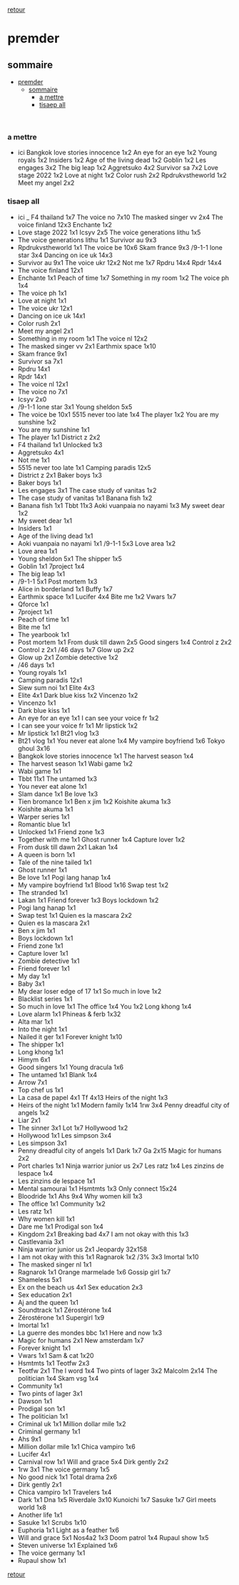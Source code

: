 [retour](./../index.html)

# premder

## sommaire
- [premder](#premder)
  - [sommaire](#sommaire)
    - [a mettre](#a-mettre)
    - [tisaep all](#tisaep-all)


<div style="page-break-after: always; visibility: hidden"> 
\pagebreak 
</div>

### a mettre
* ici 
Bangkok love stories innocence 1x2
An eye for an eye 1x2
Young royals 1x2
Insiders 1x2
Age of the living dead 1x2
Goblin 1x2
Les engages 3x2
The big leap 1x2
Aggretsuko 4x2
Survivor sa 7x2
Love stage 2022 1x2
Love at night 1x2
Color rush 2x2
Rpdrukvstheworld 1x2
Meet my angel 2x2

### tisaep all
* ici
_
F4 thailand 1x7
The voice no 7x10
The masked singer vv 2x4
The voice finland 12x3
Enchante 1x2
* Love stage 2022 1x1
Icsyv 2x5
The voice generations lithu 1x5
* The voice generations lithu 1x1
Survivor au 9x3
* Rpdrukvstheworld 1x1
The voice be 10x6
Skam france 9x3
/9-1-1 lone star 3x4
Dancing on ice uk 14x3
* Survivor au 9x1
The voice ukr 12x2
Not me 1x7
Rpdru 14x4
Rpdr 14x4
* The voice finland 12x1
* Enchante 1x1
Peach of time 1x7
Something in my room 1x2
The voice ph 1x4
* The voice ph 1x1
* Love at night 1x1
* The voice ukr 12x1
* Dancing on ice uk 14x1
* Color rush 2x1
* Meet my angel 2x1
* Something in my room 1x1
The voice nl 12x2
* The masked singer vv 2x1
Earthmix space 1x10
* Skam france 9x1
* Survivor sa 7x1
* Rpdru 14x1
* Rpdr 14x1
* The voice nl 12x1
* The voice no 7x1
* Icsyv 2x0
* /9-1-1 lone star 3x1
Young sheldon 5x5
* The voice be 10x1
5515 never too late 1x4
The player 1x2
You are my sunshine 1x2
* You are my sunshine 1x1
* The player 1x1
District z 2x2
* F4 thailand 1x1
Unlocked 1x3
* Aggretsuko 4x1
* Not me 1x1
* 5515 never too late 1x1
Camping paradis 12x5
* District z 2x1
Baker boys 1x3
* Baker boys 1x1
* Les engages 3x1
The case study of vanitas 1x2
* The case study of vanitas 1x1
Banana fish 1x2
* Banana fish 1x1
Tbbt 11x3
Aoki vuanpaia no nayami 1x3
My sweet dear 1x2
* My sweet dear 1x1
* Insiders 1x1
* Age of the living dead 1x1
* Aoki vuanpaia no nayami 1x1
/9-1-1 5x3
Love area 1x2
* Love area 1x1
* Young sheldon 5x1
The shipper 1x5
* Goblin 1x1
7project 1x4
* The big leap 1x1
* /9-1-1 5x1
Post mortem 1x3
* Alice in borderland 1x1
Buffy 1x7
* Earthmix space 1x1
Lucifer 4x4
Bite me 1x2
Vwars 1x7
* Qforce 1x1
* 7project 1x1
* Peach of time 1x1
* Bite me 1x1
* The yearbook 1x1
* Post mortem 1x1
From dusk till dawn 2x5
Good singers 1x4
Control z 2x2
* Control z 2x1
/46 days 1x7
Glow up 2x2
* Glow up 2x1
Zombie detective 1x2
* /46 days 1x1
* Young royals 1x1
* Camping paradis 12x1
* Siew sum noi 1x1
Elite 4x3
* Elite 4x1
Dark blue kiss 1x2
Vincenzo 1x2
* Vincenzo 1x1
* Dark blue kiss 1x1
* An eye for an eye 1x1
I can see your voice fr 1x2
* I can see your voice fr 1x1
Mr lipstick 1x2
* Mr lipstick 1x1
Bt21 vlog 1x3
* Bt21 vlog 1x1
You never eat alone 1x4
My vampire boyfriend 1x6
Tokyo ghoul 3x16
* Bangkok love stories innocence 1x1
The harvest season 1x4
* The harvest season 1x1
Wabi game 1x2
* Wabi game 1x1
* Tbbt 11x1
The untamed 1x3
* You never eat alone 1x1
* Slam dance 1x1
Be love 1x3
* Tien bromance 1x1
Ben x jim 1x2
Koishite akuma 1x3
* Koishite akuma 1x1
* Warper series 1x1
* Romantic blue 1x1
* Unlocked 1x1
Friend zone 1x3
* Together with me 1x1
Ghost runner 1x4
Capture lover 1x2
* From dusk till dawn 2x1
Lakan 1x4
* A queen is born 1x1
* Tale of the nine tailed 1x1
* Ghost runner 1x1
* Be love 1x1
Pogi lang hanap 1x4
* My vampire boyfriend 1x1
Blood 1x16
Swap test 1x2
* The stranded 1x1
* Lakan 1x1
Friend forever 1x3
Boys lockdown 1x2
* Pogi lang hanap 1x1
* Swap test 1x1
Quien es la mascara 2x2
* Quien es la mascara 2x1
* Ben x jim 1x1
* Boys lockdown 1x1
* Friend zone 1x1
* Capture lover 1x1
* Zombie detective 1x1
* Friend forever 1x1
* My day 1x1
* Baby 3x1
* My dear loser edge of 17 1x1
So much in love 1x2
* Blacklist series 1x1
* So much in love 1x1
The office 1x4
You 1x2
Long khong 1x4
* Love alarm 1x1
Phineas & ferb 1x32
* Alta mar 1x1
* Into the night 1x1
* Nailed it ger 1x1
Forever knight 1x10
* The shipper 1x1
* Long khong 1x1
* Himym 6x1
* Good singers 1x1
Young dracula 1x6
* The untamed 1x1
Blank 1x4
* Arrow 7x1
* Top chef us 1x1
* La casa de papel 4x1
Tf 4x13
Heirs of the night 1x3
* Heirs of the night 1x1
Modern family 1x14
1rw 3x4
Penny dreadful city of angels 1x2
* Liar 2x1
* The sinner 3x1
Lot 1x7
Hollywood 1x2
* Hollywood 1x1
Les simpson 3x4
* Les simpson 3x1
* Penny dreadful city of angels 1x1
Dark 1x7
Ga 2x15
Magic for humans 2x2
* Port charles 1x1
Ninja warrior junior us 2x7
Les ratz 1x4
Les zinzins de lespace 1x4
* Les zinzins de lespace 1x1
* Mental samourai 1x1
Hsmtmts 1x3
Only connect 15x24
* Bloodride 1x1
Ahs 9x4
Why women kill 1x3
* The office 1x1
Community 1x2
* Les ratz 1x1
* Why women kill 1x1
* Dare me 1x1
Prodigal son 1x4
* Kingdom 2x1
Breaking bad 4x7
I am not okay with this 1x3
* Castlevania 3x1
* Ninja warrior junior us 2x1
Jeopardy 32x158
* I am not okay with this 1x1
Ragnarok 1x2
/3% 3x3
Imortal 1x10
* The masked singer nl 1x1
* Ragnarok 1x1
Orange marmelade 1x6
Gossip girl 1x7
* Shameless 5x1
* Ex on the beach us 4x1
Sex education 2x3
* Sex education 2x1
* Aj and the queen 1x1
* Soundtrack 1x1
Zérostérone 1x4
* Zérostérone 1x1
Supergirl 1x9
* Imortal 1x1
* La guerre des mondes bbc 1x1
Here and now 1x3
* Magic for humans 2x1
New amsterdam 1x7
* Forever knight 1x1
* Vwars 1x1
Sam & cat 1x20
* Hsmtmts 1x1
Teotfw 2x3
* Teotfw 2x1
The l word 1x4
Two pints of lager 3x2
Malcolm 2x14
The politician 1x4
Skam vsg 1x4
* Community 1x1
* Two pints of lager 3x1
* Dawson 1x1
* Prodigal son 1x1
* The politician 1x1
* Criminal uk 1x1
Million dollar mile 1x2
* Criminal germany 1x1
* Ahs 9x1
* Million dollar mile 1x1
Chica vampiro 1x6
* Lucifer 4x1
* Carnival row 1x1
Will and grace 5x4
Dirk gently 2x2
* 1rw 3x1
The voice germany 1x5
* No good nick 1x1
Total drama 2x6
* Dirk gently 2x1
* Chica vampiro 1x1
Travelers 1x4
* Dark 1x1
Dna 1x5
Riverdale 3x10
Kunoichi 1x7
Sasuke 1x7
Girl meets world 1x8
* Another life 1x1
* Sasuke 1x1
Scrubs 1x10
* Euphoria 1x1
Light as a feather 1x6
* Will and grace 5x1
Nos4a2 1x3
Doom patrol 1x4
Rupaul show 1x5
* Steven universe 1x1
Explained 1x6
* The voice germany 1x1
* Rupaul show 1x1

[retour](./../index.html)
